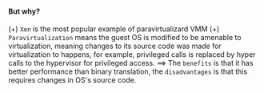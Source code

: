 #### But why?
(+) `Xen` is the most popular example of paravirtualizard VMM
(+) `Paravirtualization` means the guest OS is modified to be amenable to virtualization, meaning changes to its source code was made for virtualization to happens, for example, privileged calls is replaced by hyper calls to the hypervisor for privileged access.
==> The `benefits` is that it has better performance than binary translation, the `disadvantages` is that this requires changes in OS's source code. 